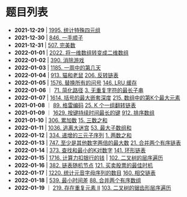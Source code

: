 # 题目列表

- **2021-12-29** | [1995. 统计特殊四元组](https://leetcode-cn.com/problems/count-special-quadruplets/)
- **2021-12-30** | [846. 一手顺子](https://leetcode-cn.com/problems/hand-of-straights/)
- **2021-12-31** | [507. 完美数](https://leetcode-cn.com/problems/perfect-number/)
- **2022-01-01** | [2022. 将一维数组转变成二维数组](https://leetcode-cn.com/problems/convert-1d-array-into-2d-array/)
- **2022-01-02** | [390. 消除游戏](https://leetcode-cn.com/problems/elimination-game/)
- **2022-01-03** | [1185. 一周中的第几天](https://leetcode-cn.com/problems/day-of-the-week/)
- **2022-01-04** | [913. 猫和老鼠](https://leetcode-cn.com/problems/cat-and-mouse/) [206. 反转链表](https://leetcode-cn.com/problems/reverse-linked-list/)
- **2022-01-05** | [1576. 替换所有的问号](https://leetcode-cn.com/problems/replace-all-s-to-avoid-consecutive-repeating-characters/) [146. LRU 缓存](https://leetcode-cn.com/problems/lru-cache/)
- **2022-01-06** ｜ [71. 简化路径](https://leetcode-cn.com/problems/simplify-path/) [3. 无重复字符的最长子串](https://leetcode-cn.com/problems/longest-substring-without-repeating-characters/)
- **2022-01-07** | [1614. 括号的最大嵌套深度](https://leetcode-cn.com/problems/maximum-nesting-depth-of-the-parentheses/) [215. 数组中的第K个最大元素](https://leetcode-cn.com/problems/kth-largest-element-in-an-array/)
- **2021-01-08** ｜ [89. 格雷编码](https://leetcode-cn.com/problems/gray-code/) [25. K 个一组翻转链表](https://leetcode-cn.com/problems/reverse-nodes-in-k-group/)
- **2021-01-09** ｜ [1629. 按键持续时间最长的键](https://leetcode-cn.com/problems/slowest-key/) [912. 排序数组](https://leetcode-cn.com/problems/sort-an-array/)
- **2021-01-10** | [306. 累加数](https://leetcode-cn.com/problems/additive-number/) [15. 三数之和](https://leetcode-cn.com/problems/3sum/)
- **2022-01-11** | [1036. 逃离大迷宫](https://leetcode-cn.com/problems/escape-a-large-maze/) [53. 最大子数组和](https://leetcode-cn.com/problems/maximum-subarray/)
- **2022-01-12** | [334. 递增的三元子序列](https://leetcode-cn.com/problems/increasing-triplet-subsequence/) [1. 两数之和](https://leetcode-cn.com/problems/two-sum/)
- **2022-01-13** | [747. 至少是其他数字两倍的最大数](https://leetcode-cn.com/problems/largest-number-at-least-twice-of-others/) [21. 合并两个有序链表](https://leetcode-cn.com/problems/merge-two-sorted-lists/)
- **2022-01-14** | [373. 查找和最小的K对数字](https://leetcode-cn.com/problems/find-k-pairs-with-smallest-sums/) [141. 环形链表](https://leetcode-cn.com/problems/linked-list-cycle/)
- **2022-01-15** | [1716. 计算力扣银行的钱](https://leetcode-cn.com/problems/calculate-money-in-leetcode-bank/) | [102. 二叉树的层序遍历](https://leetcode-cn.com/problems/binary-tree-level-order-traversal/)
- **2022-01-16** | [382. 链表随机节点](https://leetcode-cn.com/problems/linked-list-random-node/) [121. 买卖股票的最佳时机](https://leetcode-cn.com/problems/best-time-to-buy-and-sell-stock/)
- **2022-01-17** | [1220. 统计元音字母序列的数目](https://leetcode-cn.com/problems/count-vowels-permutation/) [160. 相交链表](https://leetcode-cn.com/problems/intersection-of-two-linked-lists/)
- **2022-01-18** | [539. 最小时间差](https://leetcode-cn.com/problems/minimum-time-difference/) [88. 合并两个有序数组](https://codetop.cc/home)
- **2022-01-19** ｜ [219. 存在重复元素 II](https://leetcode-cn.com/problems/contains-duplicate-ii/) [103. 二叉树的锯齿形层序遍历](https://leetcode-cn.com/problems/binary-tree-zigzag-level-order-traversal/)